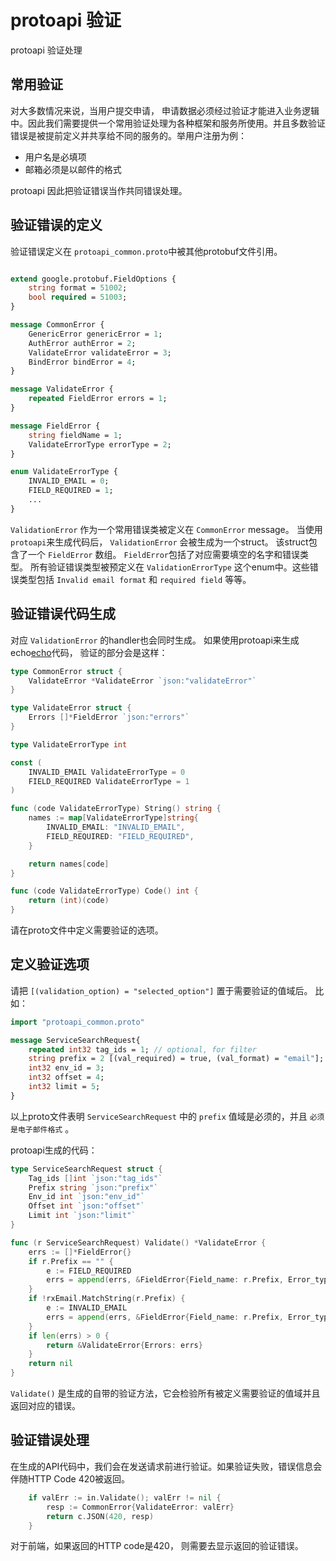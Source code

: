 # protoapi 验证

protoapi 验证处理

## 常用验证

对大多数情况来说，当用户提交申请， 申请数据必须经过验证才能进入业务逻辑中。因此我们需要提供一个常用验证处理为各种框架和服务所使用。并且多数验证错误是被提前定义并共享给不同的服务的。举用户注册为例：

* 用户名是必填项
* 邮箱必须是以邮件的格式

protoapi 因此把验证错误当作共同错误处理。

## 验证错误的定义

验证错误定义在 `protoapi_common.proto`中被其他protobuf文件引用。

```protobuf

extend google.protobuf.FieldOptions {
    string format = 51002;
    bool required = 51003;
}

message CommonError {
    GenericError genericError = 1;
    AuthError authError = 2;
    ValidateError validateError = 3;
    BindError bindError = 4;
}

message ValidateError {
    repeated FieldError errors = 1;
}

message FieldError {
    string fieldName = 1;
    ValidateErrorType errorType = 2;
}

enum ValidateErrorType {
    INVALID_EMAIL = 0;
    FIELD_REQUIRED = 1;
    ...
}
```

`ValidationError` 作为一个常用错误类被定义在 `CommonError` message。 当使用 `protoapi`来生成代码后， `ValidationError` 会被生成为一个struct。 该struct包含了一个 `FieldError` 数组。 `FieldError`包括了对应需要填空的名字和错误类型。 所有验证错误类型被预定义在 `ValidationErrorType` 这个enum中。这些错误类型包括 `Invalid email format` 和 `required field` 等等。

## 验证错误代码生成

对应 `ValidationError` 的handler也会同时生成。 如果使用protoapi来生成echo[echo](https://github.com/labstack/echo)代码， 验证的部分会是这样：

```go
type CommonError struct {
    ValidateError *ValidateError `json:"validateError"`
}

type ValidateError struct {
    Errors []*FieldError `json:"errors"`
}

type ValidateErrorType int

const (
    INVALID_EMAIL ValidateErrorType = 0
    FIELD_REQUIRED ValidateErrorType = 1
)

func (code ValidateErrorType) String() string {
    names := map[ValidateErrorType]string{
        INVALID_EMAIL: "INVALID_EMAIL",
        FIELD_REQUIRED: "FIELD_REQUIRED",
    }

    return names[code]
}

func (code ValidateErrorType) Code() int {
    return (int)(code)
}
```

请在proto文件中定义需要验证的选项。

## 定义验证选项

请把 ``[(validation_option) = "selected_option"]`` 置于需要验证的值域后。 比如：

```protobuf
import "protoapi_common.proto"

message ServiceSearchRequest{
    repeated int32 tag_ids = 1; // optional, for filter
    string prefix = 2 [(val_required) = true, (val_format) = "email"];
    int32 env_id = 3;
    int32 offset = 4;
    int32 limit = 5;
}
```

以上proto文件表明 `ServiceSearchRequest` 中的 `prefix` 值域是必须的，并且 `必须是电子邮件格式` 。

protoapi生成的代码：

```go
type ServiceSearchRequest struct {
    Tag_ids []int `json:"tag_ids"`
    Prefix string `json:"prefix"`
    Env_id int `json:"env_id"`
    Offset int `json:"offset"`
    Limit int `json:"limit"`
}

func (r ServiceSearchRequest) Validate() *ValidateError {
    errs := []*FieldError{}
    if r.Prefix == "" {
        e := FIELD_REQUIRED
        errs = append(errs, &FieldError{Field_name: r.Prefix, Error_type: &e})
    }
    if !rxEmail.MatchString(r.Prefix) {
        e := INVALID_EMAIL
        errs = append(errs, &FieldError{Field_name: r.Prefix, Error_type: &e})
    }
    if len(errs) > 0 {
        return &ValidateError{Errors: errs}
    }
    return nil
}
```

`Validate()` 是生成的自带的验证方法，它会检验所有被定义需要验证的值域并且返回对应的错误。

## 验证错误处理

在生成的API代码中，我们会在发送请求前进行验证。如果验证失败，错误信息会伴随HTTP Code 420被返回。

```go
    if valErr := in.Validate(); valErr != nil {
        resp := CommonError{ValidateError: valErr}
        return c.JSON(420, resp)
    }
```

对于前端，如果返回的HTTP code是420， 则需要去显示返回的验证错误。
